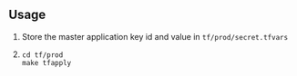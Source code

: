 ## Usage

1. Store the master application key id and value in `tf/prod/secret.tfvars`
2. ```commandline
   cd tf/prod
   make tfapply
   ```
